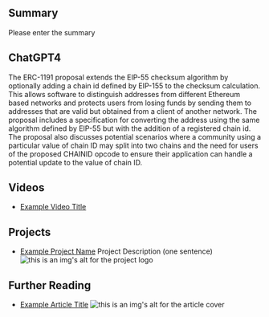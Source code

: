 ## Summary

Please enter the summary

## ChatGPT4

The ERC-1191 proposal extends the EIP-55 checksum algorithm by optionally adding a chain id defined by EIP-155 to the checksum calculation. This allows software to distinguish addresses from different Ethereum based networks and protects users from losing funds by sending them to addresses that are valid but obtained from a client of another network. The proposal includes a specification for converting the address using the same algorithm defined by EIP-55 but with the addition of a registered chain id. The proposal also discusses potential scenarios where a community using a particular value of chain ID may split into two chains and the need for users of the proposed CHAINID opcode to ensure their application can handle a potential update to the value of chain ID.

## Videos

- [Example Video Title](https://www.youtube.com/watch?v=TDGq4aeevgY)

## Projects

- [Example Project Name](https://xxxx.xxx/xxxxx) Project Description (one sentence) ![this is an img's alt for the project logo](https://xxxx.xxx/project-logo.xxx)

## Further Reading

- [Example Article Title](https://xxxx.xxx/xxxxx) ![this is an img's alt for the article cover](https://xxxx.xxx/article-cover.xxx)
